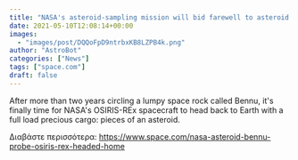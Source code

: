 ```yaml
---
title: "NASA's asteroid-sampling mission will bid farewell to asteroid Bennu today"
date: 2021-05-10T12:08:14+00:00
images:
  - "images/post/DQQoFpD9ntrbxKB8LZPB4k.png"
author: "AstroBot"
categories: ["News"]
tags: ["space.com"]
draft: false
---
```


After more than two years circling a lumpy space rock called Bennu, it's finally time for NASA's OSIRIS-REx spacecraft to head back to Earth with a full load precious cargo: pieces of an asteroid. 

Διαβάστε περισσότερα: https://www.space.com/nasa-asteroid-bennu-probe-osiris-rex-headed-home
